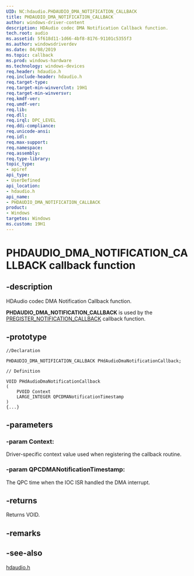 ```yaml
---
UID: NC:hdaudio.PHDAUDIO_DMA_NOTIFICATION_CALLBACK
title: PHDAUDIO_DMA_NOTIFICATION_CALLBACK
author: windows-driver-content
description: HDAudio codec DMA Notification Callback function. 
tech.root: audio
ms.assetid: 5f618d11-1d66-4bf8-8176-91101c5355f3
ms.author: windowsdriverdev
ms.date: 04/08/2019
ms.topic: callback
ms.prod: windows-hardware
ms.technology: windows-devices
req.header: hdaudio.h
req.include-header: hdaudio.h
req.target-type:
req.target-min-winverclnt: 19H1
req.target-min-winversvr:
req.kmdf-ver:
req.umdf-ver:
req.lib:
req.dll:
req.irql: DPC_LEVEL
req.ddi-compliance:
req.unicode-ansi:
req.idl:
req.max-support:
req.namespace:
req.assembly:
req.type-library: 
topic_type: 
- apiref
api_type: 
- UserDefined
api_location: 
- hdaudio.h
api_name: 
- PHDAUDIO_DMA_NOTIFICATION_CALLBACK
product: 
- Windows
targetos: Windows
ms.custom: 19H1
---
```


# PHDAUDIO_DMA_NOTIFICATION_CALLBACK callback function

## -description

HDAudio codec DMA Notification Callback function. 

**PHDAUDIO_DMA_NOTIFICATION_CALLBACK** is used by the [PREGISTER_NOTIFICATION_CALLBACK](nc-hdaudio-pregister_notification_callback.md) callback function.

## -prototype

```
//Declaration

PHDAUDIO_DMA_NOTIFICATION_CALLBACK PHdAudioDmaNotificationCallback; 

// Definition

VOID PHdAudioDmaNotificationCallback 
(
	PVOID Context
	LARGE_INTEGER QPCDMANotificationTimestamp 
)
{...}

```

## -parameters

### -param Context:

Driver-specific context value used when registering the callback routine.


### -param QPCDMANotificationTimestamp:

The QPC time when the IOC ISR handled the DMA interrupt. 


## -returns

Returns VOID.


## -remarks



## -see-also

[hdaudio.h](../hdaudio/index.md)